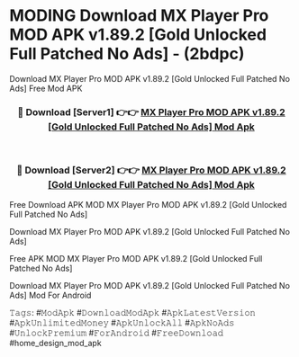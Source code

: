 # MODING Download MX Player Pro MOD APK v1.89.2 [Gold Unlocked Full Patched No Ads] - (2bdpc)
Download MX Player Pro MOD APK v1.89.2 [Gold Unlocked Full Patched No Ads] Free Mod APK

<div align="center">
<h3>🔴 Download [Server1] 👉👉 <a href="https://apk-comot.site?title=MX_Player_Pro_MOD_APK_v1.89.2_[Gold_Unlocked_Full_Patched_No_Ads]">MX Player Pro MOD APK v1.89.2 [Gold Unlocked Full Patched No Ads] Mod Apk</a></h3><br>

<h3>🔴 Download [Server2] 👉👉 <a href="https://apk-comot.site?title=MX_Player_Pro_MOD_APK_v1.89.2_[Gold_Unlocked_Full_Patched_No_Ads]">MX Player Pro MOD APK v1.89.2 [Gold Unlocked Full Patched No Ads] Mod Apk</a></h3>
</div>


Free Download APK MOD MX Player Pro MOD APK v1.89.2 [Gold Unlocked Full Patched No Ads]

Download MX Player Pro MOD APK v1.89.2 [Gold Unlocked Full Patched No Ads] 

Free APK MOD MX Player Pro MOD APK v1.89.2 [Gold Unlocked Full Patched No Ads] 

Download MX Player Pro MOD APK v1.89.2 [Gold Unlocked Full Patched No Ads] Mod For Android

𝚃𝚊𝚐𝚜: #𝙼𝚘𝚍𝙰𝚙𝚔 #𝙳𝚘𝚠𝚗𝚕𝚘𝚊𝚍𝙼𝚘𝚍𝙰𝚙𝚔 #𝙰𝚙𝚔𝙻𝚊𝚝𝚎𝚜𝚝𝚅𝚎𝚛𝚜𝚒𝚘𝚗 #𝙰𝚙𝚔𝚄𝚗𝚕𝚒𝚖𝚒𝚝𝚎𝚍𝙼𝚘𝚗𝚎𝚢 #𝙰𝚙𝚔𝚄𝚗𝚕𝚘𝚌𝚔𝙰𝚕𝚕 #𝙰𝚙𝚔𝙽𝚘𝙰𝚍𝚜 #𝚄𝚗𝚕𝚘𝚌𝚔𝙿𝚛𝚎𝚖𝚒𝚞𝚖 #𝙵𝚘𝚛𝙰𝚗𝚍𝚛𝚘𝚒𝚍 #𝙵𝚛𝚎𝚎𝙳𝚘𝚠𝚗𝚕𝚘𝚊𝚍 #home_design_mod_apk